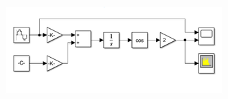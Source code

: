 ![Alt text](https://github.com/hanif1002/Departmental-Project/blob/main/ECE%202-1/Analog%20Communications/fm%20modulation)
